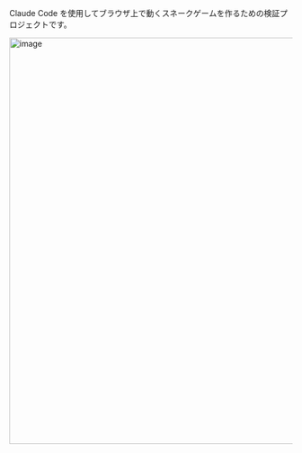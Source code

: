 Claude Code を使用してブラウザ上で動くスネークゲームを作るための検証プロジェクトです。

<img width="674" height="722" alt="image" src="https://github.com/user-attachments/assets/7cbbdcab-dff0-4d17-a22f-4dc428e3a9d6" />
